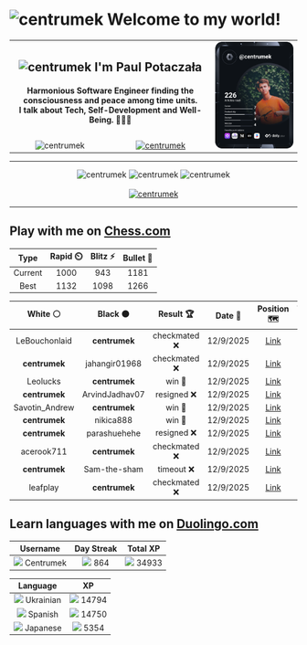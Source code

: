 <h1>
  <img
    src="https://emojis.slackmojis.com/emojis/images/1531849430/4246/blob-sunglasses.gif"
    width="30"
    alt="centrumek"
  />
  Welcome to my world!
</h1>

<table>
  <tbody>
    <tr>
      <td align="center" width="70%" colspan="2">
        <h2>
          <img
            src="https://raw.githubusercontent.com/MartinHeinz/MartinHeinz/master/wave.gif"
            width="30px"
            alt="centrumek"
          />
          I'm Paul Potaczała
        </h2>
        <h4>
          Harmonious Software Engineer finding the consciousness and peace among time units.
          <br/>
          I talk about Tech, Self-Development and Well-Being. 🌿🧘🚀
        </h4>
      </td>
      <td width="30%" rowspan="2">
        <a href="https://app.daily.dev/centrumek">
          <img
            src="./devcard.svg"
            alt="centrumek"
          />
        </a>
      </td>
    </tr>
    <tr align="center">
      <td>
        <img
          src="https://komarev.com/ghpvc/?username=centrumek&label=visitors&color=0e75b6&style=flat"
          alt="centrumek"
        >
      </td>
      <td>
        <a href="https://stackoverflow.com/users/14496012/centrumek">
          <img
            src="https://stackoverflow.com/users/flair/14496012.png?theme=dark"
            alt="centrumek"
          >
        </a>
      </td>
    </tr>
  </tbody>
</table>

---
<div align="center">
  <img 
    src="https://github-readme-stats.vercel.app/api?username=centrumek&show_icons=true&count_private=true&theme=dark&hide_border=true&hide=issues,contribs&bg_color=00000000"
    alt="centrumek"
  />
  <img
    src="https://github-readme-stats.vercel.app/api/top-langs/?username=centrumek&layout=compact&hide_border=true&theme=dark&bg_color=00000000&langs_count=6&exclude_repo=air-statistic-app"
    alt="centrumek"
  />
  <img 
    src="https://github-readme-streak-stats.herokuapp.com?user=centrumek&theme=dark&hide_border=true&background=FFFFFF00"
    alt="centrumek"
  />
  <br/>
  <br/>
  <a href="https://www.buymeacoffee.com/centrumek">
    <img
      src="https://cdn.buymeacoffee.com/buttons/v2/default-orange.png"
      height="50"
      width="210"
      alt="centrumek"
    />
  </a>
</div>

---

## Play with me on [Chess.com](https://www.chess.com/member/centrumek)

<div align="center">
<!--START_SECTION:chessStats-->
<!-- Automatically generated with https://github.com/Balastrong/chess-stats-action -->

| Type | Rapid ⏲️ | Blitz ⚡ | Bullet 🔫 |
|:---:|:---:|:---:|:---:|
| Current | 1000 | 943 | 1181 |
| Best | 1132 | 1098 | 1266 |

| White ⚪ | Black ⚫ | Result 🏆 | Date 📅 | Position 🗺️ | Type 🕕 |
|:---:|:---:|:---:|:---:|:---:|:---:|
| LeBouchonlaid | **centrumek** | checkmated ❌ | 12/9/2025 | <a href="http://www.ee.unb.ca/cgi-bin/tervo/fen.pl?select=7r/6pp/2p2n2/5B2/3r1kPq/4Q3/PPP2PK1/8 b - - 4 28">Link</a> | Blitz |
| **centrumek** | jahangir01968 | checkmated ❌ | 12/9/2025 | <a href="http://www.ee.unb.ca/cgi-bin/tervo/fen.pl?select=r4rkb/1bp2p1p/1pn1p1nP/8/pq4P1/K1N5/P2B4/R2Q4 w - - 0 22">Link</a> | Blitz |
| Leolucks | **centrumek** | win 🥇 | 12/9/2025 | <a href="http://www.ee.unb.ca/cgi-bin/tervo/fen.pl?select=5r2/4R3/P2p3r/3Pp1k1/B3Pp2/4nP2/PP1NQ1qp/7K w - - 0 32">Link</a> | Blitz |
| **centrumek** | ArvindJadhav07 | resigned ❌ | 12/9/2025 | <a href="http://www.ee.unb.ca/cgi-bin/tervo/fen.pl?select=8/1p4p1/p1p5/2P2k2/2b5/4K3/8/8 w - - 0 45">Link</a> | Blitz |
| Savotin_Andrew | **centrumek** | win 🥇 | 12/9/2025 | <a href="http://www.ee.unb.ca/cgi-bin/tervo/fen.pl?select=rn5b/pp1k4/3pN3/2pn4/8/1P3N1P/q1P2PP1/4RRK1 w - - 0 23">Link</a> | Blitz |
| **centrumek** | nikica888 | win 🥇 | 12/9/2025 | <a href="http://www.ee.unb.ca/cgi-bin/tervo/fen.pl?select=5r2/p2n1kb1/4p3/1pp1p3/5P2/2P3P1/PPQN1K2/R1B3NR b - - 0 22">Link</a> | Blitz |
| **centrumek** | parashuehehe | resigned ❌ | 12/9/2025 | <a href="http://www.ee.unb.ca/cgi-bin/tervo/fen.pl?select=8/1pp4R/1k5P/8/2Pq4/3r1K2/8/8 w - - 5 44">Link</a> | Blitz |
| acerook711 | **centrumek** | checkmated ❌ | 12/9/2025 | <a href="http://www.ee.unb.ca/cgi-bin/tervo/fen.pl?select=1k3rn1/pQ5p/Bp1p2p1/1Np5/4P3/8/PPnq2P1/R6K b - - 3 28">Link</a> | Blitz |
| **centrumek** | Sam-the-sham | timeout ❌ | 12/9/2025 | <a href="http://www.ee.unb.ca/cgi-bin/tervo/fen.pl?select=8/8/3p4/8/2pkp3/1r6/8/3K4 w - - 2 57">Link</a> | Blitz |
| leafplay | **centrumek** | checkmated ❌ | 12/9/2025 | <a href="http://www.ee.unb.ca/cgi-bin/tervo/fen.pl?select=rnbq1b1r/ppp1pQ2/3pBp2/kP1P3p/P1N3p1/2P1P3/5PPP/RNB1K2R b KQ - 2 15">Link</a> | Blitz |

<!--END_SECTION:chessStats-->
</div>

## Learn languages with me on [Duolingo.com](https://www.duolingo.com/profile/Centrumek)

<div align="center">
<!--START_SECTION:duolingoStats-->
<!-- Automatically generated with https://github.com/centrumek/duolingo-readme-stats-->

| Username | Day Streak | Total XP |
|:---:|:---:|:---:|
| <img src="https://raw.githubusercontent.com/centrumek/duolingo-readme-stats/main/assets/duolingo.png" height="12"> Centrumek | <img src="https://raw.githubusercontent.com/centrumek/duolingo-readme-stats/main/assets/streakinactive.svg" height="12"> 864 | <img src="https://raw.githubusercontent.com/centrumek/duolingo-readme-stats/main/assets/xp.svg" height="12"> 34933 |

| Language | XP |
|:---:|:---:|
| <img src="https://raw.githubusercontent.com/centrumek/duolingo-readme-stats/main/assets/langs/ukrainian.svg" height="12"> Ukrainian | <img src="https://raw.githubusercontent.com/centrumek/duolingo-readme-stats/main/assets/xp.svg" height="12"> 14794 |
| <img src="https://raw.githubusercontent.com/centrumek/duolingo-readme-stats/main/assets/langs/spanish.svg" height="12"> Spanish | <img src="https://raw.githubusercontent.com/centrumek/duolingo-readme-stats/main/assets/xp.svg" height="12"> 14750 |
| <img src="https://raw.githubusercontent.com/centrumek/duolingo-readme-stats/main/assets/langs/japanese.svg" height="12"> Japanese | <img src="https://raw.githubusercontent.com/centrumek/duolingo-readme-stats/main/assets/xp.svg" height="12"> 5354 |

<!--END_SECTION:duolingoStats-->
</div>
<!--
**centrumek/centrumek** is a ✨ _special_ ✨ repository because its `README.md` (this file) appears on your GitHub profile.

Here are some ideas to get you started:

- 🔭 I’m currently working on ...
- 🌱 I’m currently learning ...
- 👯 I’m looking to collaborate on ...
- 🤔 I’m looking for help with ...
- 💬 Ask me about ...
- 📫 How to reach me: ...
- 😄 Pronouns: ...
- ⚡ Fun fact: ...
-->
